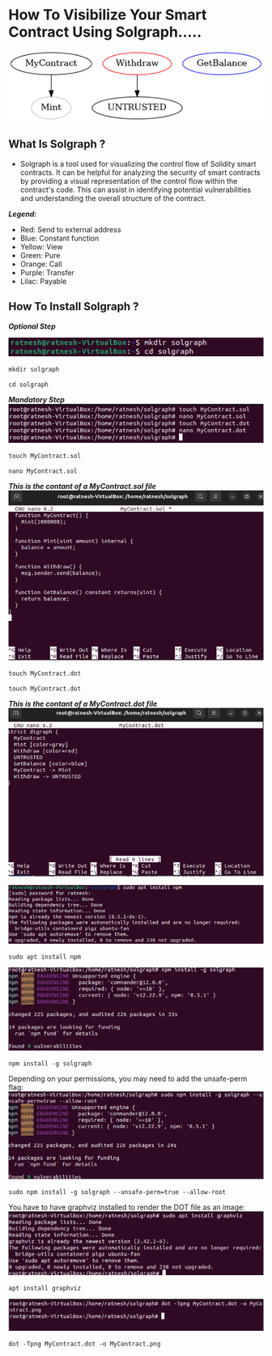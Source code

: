 # How To Visibilize Your Smart Contract Using Solgraph.....
![OutputImage](src/MyContract.png)
## What Is Solgraph ?
- Solgraph is a tool used for visualizing the control flow of Solidity smart contracts. It can be helpful for analyzing the security of smart contracts by providing a visual representation of the control flow within the contract's code. This can assist in identifying potential vulnerabilities and understanding the overall structure of the contract.

***Legend:***
   * Red: Send to external address
   * Blue: Constant function
   * Yellow: View
   * Green: Pure
   * Orange: Call
   * Purple: Transfer
   * Lilac: Payable
## How To Install Solgraph ?
***Optional Step***

![Image](<src/Screenshot from 2024-04-14 10-44-08.png>)

```
mkdir solgraph 
```
```
cd solgraph
```
***Mandatory Step***
![Image](<src/Screenshot from 2024-04-14 11-11-25.png>)
```
touch MyContract.sol
```
```
nano MyContract.sol
```
***This is the contant of a MyContract.sol file***
![Image](<src/Screenshot from 2024-04-14 11-10-24.png>)
```
touch MyContract.dot
```
```
touch MyContract.dot
```
***This is the contant of a MyContract.dot file***
![Image](<src/Screenshot from 2024-04-14 11-17-24.png>)

![Image](<src/Screenshot from 2024-04-14 10-48-04.png>)
```
sudo apt install npm
```
![Image](<src/Screenshot from 2024-04-14 11-12-16.png>)
```
npm install -g solgraph
```
Depending on your permissions, you may need to add the unsafe-perm flag:
![Image](<src/Screenshot from 2024-04-14 11-12-49.png>)
```
sudo npm install -g solgraph --unsafe-perm=true --allow-root
```
You have to have graphviz installed to render the DOT file as an image:
![Image](<src/Screenshot from 2024-04-14 11-13-15.png>)
```
apt install graphviz
```
![Image](<src/Screenshot from 2024-04-14 11-17-50.png>)
```
dot -Tpng MyContract.dot -o MyContract.png
```